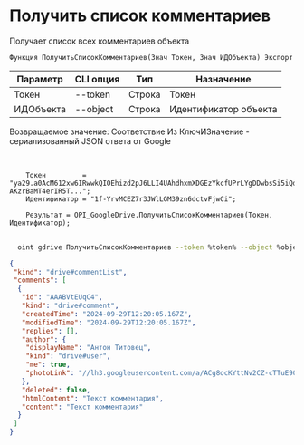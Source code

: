 ﻿---
sidebar_position: 3
---

# Получить список комментариев
 Получает список всех комментариев объекта



`Функция ПолучитьСписокКомментариев(Знач Токен, Знач ИДОбъекта) Экспорт`

  | Параметр | CLI опция | Тип | Назначение |
  |-|-|-|-|
  | Токен | --token | Строка | Токен |
  | ИДОбъекта | --object | Строка | Идентификатор объекта |

  
  Возвращаемое значение:   Соответствие Из КлючИЗначение - сериализованный JSON ответа от Google

<br/>




```bsl title="Пример кода"
    Токен         = "ya29.a0AcM612xw6IRwwkQIOEhizd2pJ6LLI4UAhdhxmXDGEzYkcfUPrLYgDDwbsSi5iQdc78WPs_1_Qor5KipuV6mAIvr6z-AKzrBaMT4erIR5T...";
    Идентификатор = "1f-YrvMCEZ7r3JWlLGM39zn6dctvFjwCi";

    Результат = OPI_GoogleDrive.ПолучитьСписокКомментариев(Токен, Идентификатор);
```



```sh title="Пример команды CLI"
    
  oint gdrive ПолучитьСписокКомментариев --token %token% --object %object%

```

```json title="Результат"
{
 "kind": "drive#commentList",
 "comments": [
  {
   "id": "AAABVtEUqC4",
   "kind": "drive#comment",
   "createdTime": "2024-09-29T12:20:05.167Z",
   "modifiedTime": "2024-09-29T12:20:05.167Z",
   "replies": [],
   "author": {
    "displayName": "Антон Титовец",
    "kind": "drive#user",
    "me": true,
    "photoLink": "//lh3.googleusercontent.com/a/ACg8ocKYttNv2CZ-cTTuE90Zmht_PwnGc0YnjM1IUllXsTVORfZFVPU=s50-c-k-no"
   },
   "deleted": false,
   "htmlContent": "Текст комментария",
   "content": "Текст комментария"
  }
 ]
}
```
